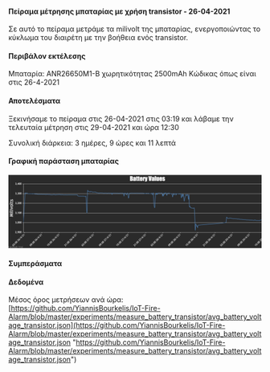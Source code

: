 #### Πείραμα μέτρησης μπαταρίας με χρήση transistor - 26-04-2021
Σε αυτό το πείραμα μετράμε τα milivolt της μπαταρίας, ενεργοποιώντας το κύκλωμα του διαιρέτη με την βοήθεια ενός transistor.

#### Περιβάλον εκτέλεσης
Μπαταρία: ANR26650M1-B χωρητικότητας 2500mAh
Κώδικας όπως είναι στις 26-4-2021

#### Αποτελέσματα
Ξεκινήσαμε το πείραμα στις 26-04-2021 στις 03:19 και λάβαμε την τελευταία μέτρηση στις 29-04-2021 και ώρα 12:30

Συνολική διάρκεια: 3 ημέρες, 9 ώρες και 11 λεπτά

#### Γραφική παράσταση μπαταρίας
[![](https://github.com/YiannisBourkelis/IoT-Fire-Alarm/blob/master/experiments/measure_battery_transistor/transistor-experiment-graph.png)](https://github.com/YiannisBourkelis/IoT-Fire-Alarm/blob/master/experiments/measure_battery_transistor/transistor-experiment-graph.png)

#### Συμπεράσματα


#### Δεδομένα
Μέσος όρος μετρήσεων ανά ώρα: [https://github.com/YiannisBourkelis/IoT-Fire-Alarm/blob/master/experiments/measure_battery_transistor/avg_battery_voltage_transistor.json](https://github.com/YiannisBourkelis/IoT-Fire-Alarm/blob/master/experiments/measure_battery_transistor/avg_battery_voltage_transistor.json "https://github.com/YiannisBourkelis/IoT-Fire-Alarm/blob/master/experiments/measure_battery_transistor/avg_battery_voltage_transistor.json")
